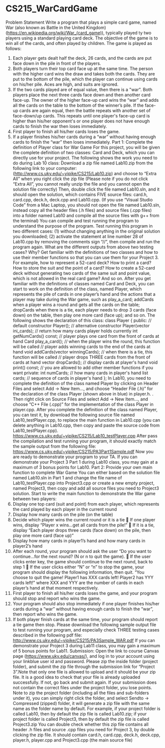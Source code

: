 # CS215_WarCardGame
Problem Statement
Write a program that plays a simple card game, named War (also known as Battle in the
United Kingdom) (https://en.wikipedia.org/wiki/War_(card_game)), typically played
ty two players using a standard playing card deck. The objective of the game is to win all
of the cards, and often played by children. The game is played as follows:
1. Each player gets dealt half the deck, 26 cards, and the cards are put face down
in the pile in front of the players.
2. Both players turn their top card face up at the same time. The person with the
higher card wins the draw and takes both the cards. They are put to the bottom
of the pile, which the player can continue using cards on his/her pile. Aces are
high, and suits are ignored.
3. If the two cards played are of equal value, then there is a "war". Both players
place the next three cards face down and then another card face-up. The owner
of the higher face-up card wins the “war” and adds all the cards on the table to
the bottom of the winner’s pile. If the face-up cards are again equal, then the
battle repeats with another set of face-down/up cards. This repeats until one
player's face-up card is higher than his/her opponent's or one player does not
have enough cards to finish the war then loses immediately.
4. First player to finish all his/her cards loses the game.
5. If a player finishes his/her cards during a “war” without having enough cards to
finish the “war” then loses immediately.
Part 1: Complete the definition of Player class for War
Game
For this project, you will be given the complete definition of two classes: Card and
Deck, which you can directly use for your project. The following shows the work you
need to do during Lab 10 class:
Download a zip file named Lab10.zip from the following link to your computer:
(http://www.cs.uky.edu/~yipike/CS215/Lab10.zip) and choose to “Extra All” when you
right click the zip file (Please note if you do not click “Extra All”, you cannot really
unzip the file and you cannot open the solution file correctly)
Then, double click the file named Lab10.sln, and it should open the solution, which
contains FIVE source files: card.h, card.cpp, deck.h, deck.cpp and Lab10.cpp. (If you
use “Visual Studio Code” from a Mac Laptop, you should not open the file named
Lab10.sln, instead copy all the header files (.h files) and source files (.cpp files) into a
folder named Lab10 and compile all the source files with g++ from the terminal) You can
compile and test running the program to understand the purpose of the program. Test
running this program in two different cases: (1) without changing anything in the original
solution you downloaded; (2) activate the statement at line number 28 of Lab10.cpp by
removing the comments sign “//”, then compile and run the program again. What are
the different outputs from above two testing cases? Why? Get familiar with the
definitions of two classes and how to use their member functions so that you can use
them for your Project 3. For example, how to represent a 52-card deck? How to print a
card? How to store the suit and the point of a card? How to create a 52-card deck without
generating two cards of the same suit and point value, which is not allowed in the real
card game? And so on.
After you get familiar with the definitions of classes named Card and Deck, you can
start to work on the definition of the class, named Player, which represents the pile of
cards in one player’s hand and the actions that a player may take during the War game,
such as play_a_card; addCards when a player wins a round and gets all the cards on the
table; dropCards when there is a tie, each player needs to drop 3 cards (face down) on
the table, then play one more card (face up); and so on. The following shows the
declaration of this class:
class Player
{
public:
// default constructor
Player();
// alternative constructor
Player(vector<Card> ini_cards);
// return how many cards player holds currently
int getNumCards() const;
// player plays one card from the front of cards at hand
Card play_a_card();
// when the player wins the round, this function will be called
// player adds winning cards to the end of the cards at hand
void addCards(vector<Card> winningCards);
// when there is a tie, this function will be called
// player drops THREE cards from the front of cards at hand
vector<Card> dropCards();
// display cards at player's hand
void print() const;
// you are allowed to add other member functions if you want
private:
int numCards; // how many cards in player's hand
list<Card> cards; // sequence of cards in player's hand
};
In Lab10, you need to complete the definition of the class named Player by clicking
on Header Files and select Add → New Item..., and choose “Header File (.h)” for the
declaration of the class Player (shown above in blue) in player.h. . Then right click
on Source Files and select Add → New Item..., and choose “C++ File (.cpp)” for the
implementation of the class Player in player.cpp.
After you complete the definition of the class named Player, you can test it, by
download the following source file named Lab10_testPlayer.cpp, to replace the
main function in Lab10.cpp (you can delete anything in Lab10.cpp, then copy and
paste the source code from Lab10_testPlayer.cpp).
https://www.cs.uky.edu/~yipike/CS215/Lab10_testPlayer.cpp
After pass the compilation and test running your program, it should exactly match the
sample output from the following file:
https://www.cs.uky.edu/~yipike/CS215/PA3Part1Sample.pdf
Now you are ready to demonstrate your program to your TA. If you can demonstrate your
Project 3 Part 1 during Lab10 class, you may gain at a maximum of 3 bonus points for
Lab10.
Part 2: Provide your own main function to complete War
Game
You can either based on the solution file named Lab10.sln in Part 1 and change the file
name of Lab10_testPlayer.cpp into Project3.cpp or create a new empty project,
named Project3, then copy and add all source files you need to Project3 solution.
Start to write the main function to demonstrate the War game between two players:
1. Display one top card (suit and point) from each player, which represents the card
played by each player in the current round
2. Display how many cards on the pile (on the table)
3. Decide which player wins the current round or it is a tie
 If one player wins, display “Player x wins...get all cards from the pile!”
 If it is a tie, display “Each player drops three cards (face down) on the pile,
then play one more card (face up)”
4. Display how many cards in player1’s hand and how many cards in player2’s hand
5. After each round, your program should ask the user “Do you want to
continue...for the next round? (N or n to quit the game).
 If the user clicks enter key, the game should continue to the next round, back
to step 1
 If the user clicks either “N” or “n” to stop the game, your program should
display the following information, then quit. “You choose to quit the game!
Player1 has XXX cards left! Player2 has YYY cards left!” where XXX and
YYY are the number of cards in each player’s hand at that moment
respectively.
6. First player to finish all his/her cards loses the game, and your program should stop
and report who wins the game.
7. Your program should also stop immediately if one player finishes his/her cards
during a “war” without having enough cards to finish the “war”, then report who
wins the game.
8. If both player finish cards at the same time, your program should report a tie game
then stop.
Please download the following sample output file to test running your program, and
especially check THREE testing cases described in the following pdf file:
http://www.cs.uky.edu/~yipike/CS215/PA3Sample_WAR.pdf
If you can demonstrate your Project 3 during Lab11 class, you may gain a maximum of
5 bonus points for Lab11.
Submission:
Open the link to course Canvas page (https://www.uky.edu/canvas/), and log in to your
account using your linkblue user id and password. Please zip the inside folder (project
folder), and submit the zip file through the submission link for “Project 3”.Note that
only one file is allowed to upload and it should be your zip file. It is a good idea to check
that your file is already uploaded successfully. If not, go back and submit again. If your
submission does not contain the correct files under the project folder, you lose points.
Note to zip the project folder (including all the files and sub-folders under it), you can
simply right click the folder, and select Sendto → Compressed (zipped) folder, it will
generate a zip file with the same name as the folder name by default. For example, if your
project folder is called Lab10, then by default the zip file is called Lab10.zip; if your
project folder is called Project3, then by default the zip file is called Project3.zip You
can double check whether this zip file contains all header .h files and source .cpp files
you need for Project 3, by double clicking the zip file. It should contain card.h, card.cpp,
deck.h, deck.cpp, player.h, player.cpp and Project3.cpp (the main source file)
